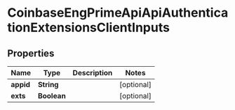 
# CoinbaseEngPrimeApiApiAuthenticationExtensionsClientInputs

## Properties
Name | Type | Description | Notes
------------ | ------------- | ------------- | -------------
**appid** | **String** |  |  [optional]
**exts** | **Boolean** |  |  [optional]



